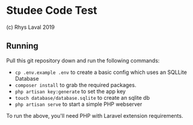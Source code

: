 # Studee Code Test

(c) Rhys Laval 2019

## Running

Pull this git repository down and run the following commands:

- `cp .env.example .env` to create a basic config which uses an SQLLite Database
- `composer install` to grab the required packages.
- `php artisan key:generate` to set the app key
- `touch database/database.sqlite` to create an sqlite db
- `php artisan serve` to start a simple PHP webserver 

To run the above, you'll need PHP with Laravel extension requirements.

